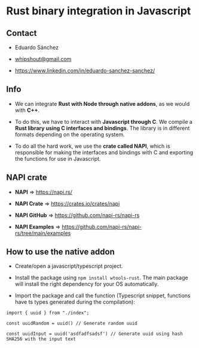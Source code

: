# Rust binary integration in Javascript

## Contact
- Eduardo Sánchez<br>


- whipshout@gmail.com<br>


- https://www.linkedin.com/in/eduardo-sanchez-sanchez/ <br>

## Info

- We can integrate **Rust with Node through native addons**, as we would with **C++**. <br>


- To do this, we have to interact with **Javascript through C**. We compile a **Rust library using C interfaces and bindings**. The library is in different formats depending on the operating system.<br>


- To do all the hard work, we use the **crate called NAPI**, which is responsible for making the interfaces and bindings with C and exporting the functions for use in Javascript.

## NAPI crate

- **NAPI** => https://napi.rs/ <br>


- **NAPI Crate** => https://crates.io/crates/napi <br>


- **NAPI GitHub** => https://github.com/napi-rs/napi-rs <br>


- **NAPI Examples** => https://github.com/napi-rs/napi-rs/tree/main/examples <br>

## How to use the native addon

- Create/open a javascript/typescript project.<br>


- Install the package using ```npm install wtools-rust```. The main package will install the right dependency for your OS automatically.<br>


- Import the package and call the function (Typescript snippet, functions have ts types generated during the compilation):
```
import { uuid } from "./index";

const uuidRandom = uuid() // Generate random uuid

const uuidInput = uuid('asdfadfsadsf') // Generate uuid using hash SHA256 with the input text
```

